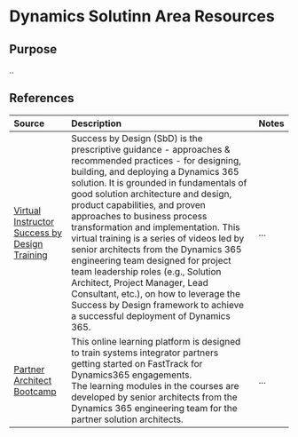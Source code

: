 # Dynamics Solutinn Area Resources

## Purpose

..

## References


Source | Description | Notes
:----- | :-----  | :-----
[Virtual Instructor Success by Design Training](https://community.dynamics.com/365/dynamics-365-fasttrack/b/techtalks/posts/fasttrack-for-dynamics---success-by-design-overview)|Success by Design (SbD) is the prescriptive guidance - approaches & recommended practices - for designing, building, and deploying a Dynamics 365 solution. It is grounded in fundamentals of good solution architecture and design, product capabilities, and proven approaches to business process transformation and implementation.  This  virtual training is a series of videos led by senior architects from the Dynamics 365 engineering team designed for project team leadership roles (e.g., Solution Architect, Project Manager, Lead Consultant, etc.), on how to leverage the Success by Design framework to achieve a successful deployment of Dynamics 365. |...
[Partner Architect Bootcamp](https://satraining.dynamics.com/)| This online learning platform is designed to train systems integrator partners getting started on FastTrack for Dynamics365 engagements. <br> The learning modules in the courses are developed by senior architects from the Dynamics 365 engineering team for the partner solution architects.|...|Requires [partner registration](https://satraining.dynamics.com/register?next=%2F)
